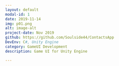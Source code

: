 ```yaml
---
layout: default
modal-id: 1
date: 2019-11-14
img: p01.png
alt: image-alt
project-date: Nov 2019
github: https://github.com/Soulside44/ContactsApp
DevEnv: C#, Unity Engine
category: GameUI Development
description: Game UI for Unity Engine

---
```

